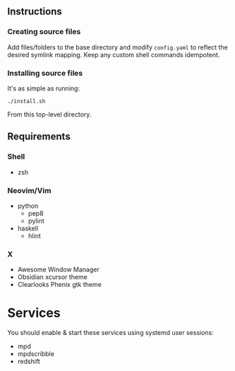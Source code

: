 ## Instructions
### Creating source files
Add files/folders to the base directory and modify `config.yaml` to reflect the
desired symlink mapping. Keep any custom shell commands idempotent.

### Installing source files
It's as simple as running:

    ./install.sh

From this top-level directory.


## Requirements
### Shell
* zsh

### Neovim/Vim
* python
  * pep8
  * pylint
* haskell
  * hlint

### X
* Awesome Window Manager
* Obsidian xcursor theme
* Clearlooks Phenix gtk theme

# Services

You should enable & start these services using systemd user sessions:

* mpd
* mpdscribble
* redshift
